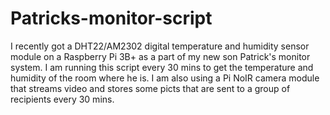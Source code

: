 # Patricks-monitor-script

I recently got a DHT22/AM2302 digital temperature and humidity sensor module on a Raspberry Pi 3B+ as a part of my new son Patrick's monitor system.
I am running this script every 30 mins to get the temperature and humidity of the room where he is.
I am also using a Pi NoIR camera module that streams video and stores some picts that are sent to a group of recipients every 30 mins.
